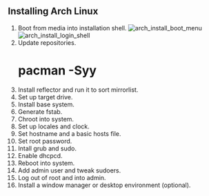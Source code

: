 ## Installing Arch Linux

1. Boot from media into installation shell.
![arch_install_boot_menu](https://quixotictendencies.github.com/quix-arch/arch_install_boot_menu.png)
![arch_install_login_shell](https://quixotictendencies.github.com/quix-arch/arch_install_login_shell.png)
2. Update repositories.
    # pacman -Syy
3. Install reflector and run it to sort mirrorlist.
4. Set up target drive.
5. Install base system.
6. Generate fstab.
7. Chroot into system.
8. Set up locales and clock.
9. Set hostname and a basic hosts file.
10. Set root password.
11. Intall grub and sudo.
12. Enable dhcpcd.
13. Reboot into system.
14. Add admin user and tweak sudoers.
15. Log out of root and into admin.
16. Install a window manager or desktop environment (optional).
